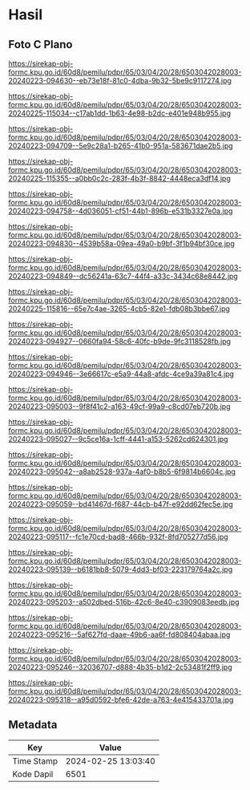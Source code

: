 # Hasil

## Foto C Plano

https://sirekap-obj-formc.kpu.go.id/60d8/pemilu/pdpr/65/03/04/20/28/6503042028003-20240223-094630--eb73e18f-81c0-4dba-9b32-5be9c9117274.jpg

https://sirekap-obj-formc.kpu.go.id/60d8/pemilu/pdpr/65/03/04/20/28/6503042028003-20240225-115034--c17ab1dd-1b63-4e98-b2dc-e401e948b955.jpg

https://sirekap-obj-formc.kpu.go.id/60d8/pemilu/pdpr/65/03/04/20/28/6503042028003-20240223-094709--5e9c28a1-b265-41b0-951a-583671dae2b5.jpg

https://sirekap-obj-formc.kpu.go.id/60d8/pemilu/pdpr/65/03/04/20/28/6503042028003-20240225-115355--a0bb0c2c-283f-4b3f-8842-4448eca3df14.jpg

https://sirekap-obj-formc.kpu.go.id/60d8/pemilu/pdpr/65/03/04/20/28/6503042028003-20240223-094758--4d036051-cf51-44b1-896b-e531b3327e0a.jpg

https://sirekap-obj-formc.kpu.go.id/60d8/pemilu/pdpr/65/03/04/20/28/6503042028003-20240223-094830--4539b58a-09ea-49a0-b9bf-3f1b94bf30ce.jpg

https://sirekap-obj-formc.kpu.go.id/60d8/pemilu/pdpr/65/03/04/20/28/6503042028003-20240223-094849--dc56241a-63c7-44f4-a33c-3434c68e8442.jpg

https://sirekap-obj-formc.kpu.go.id/60d8/pemilu/pdpr/65/03/04/20/28/6503042028003-20240225-115816--65e7c4ae-3265-4cb5-82e1-fdb08b3bbe67.jpg

https://sirekap-obj-formc.kpu.go.id/60d8/pemilu/pdpr/65/03/04/20/28/6503042028003-20240223-094927--0660fa94-58c6-40fc-b9de-9fc3118528fb.jpg

https://sirekap-obj-formc.kpu.go.id/60d8/pemilu/pdpr/65/03/04/20/28/6503042028003-20240223-094946--3e66617c-e5a9-44a8-afdc-4ce9a39a81c4.jpg

https://sirekap-obj-formc.kpu.go.id/60d8/pemilu/pdpr/65/03/04/20/28/6503042028003-20240223-095003--9f8f41c2-a163-49cf-99a9-c8cd07eb720b.jpg

https://sirekap-obj-formc.kpu.go.id/60d8/pemilu/pdpr/65/03/04/20/28/6503042028003-20240223-095027--9c5ce16a-1cff-4441-a153-5262cd624301.jpg

https://sirekap-obj-formc.kpu.go.id/60d8/pemilu/pdpr/65/03/04/20/28/6503042028003-20240223-095042--a8ab2528-937a-4af0-b8b5-6f9814b6604c.jpg

https://sirekap-obj-formc.kpu.go.id/60d8/pemilu/pdpr/65/03/04/20/28/6503042028003-20240223-095059--bd41467d-f687-44cb-b47f-e92dd62fec5e.jpg

https://sirekap-obj-formc.kpu.go.id/60d8/pemilu/pdpr/65/03/04/20/28/6503042028003-20240223-095117--fc1e70cd-bad8-466b-932f-8fd705277d56.jpg

https://sirekap-obj-formc.kpu.go.id/60d8/pemilu/pdpr/65/03/04/20/28/6503042028003-20240223-095139--b6181bb8-5079-4dd3-bf03-223179764a2c.jpg

https://sirekap-obj-formc.kpu.go.id/60d8/pemilu/pdpr/65/03/04/20/28/6503042028003-20240223-095203--a502dbed-516b-42c6-8e40-c3909083eedb.jpg

https://sirekap-obj-formc.kpu.go.id/60d8/pemilu/pdpr/65/03/04/20/28/6503042028003-20240223-095216--5af627fd-daae-49b6-aa6f-fd808404abaa.jpg

https://sirekap-obj-formc.kpu.go.id/60d8/pemilu/pdpr/65/03/04/20/28/6503042028003-20240223-095246--32036707-d888-4b35-b1d2-2c53481f2ff9.jpg

https://sirekap-obj-formc.kpu.go.id/60d8/pemilu/pdpr/65/03/04/20/28/6503042028003-20240223-095318--a95d0592-bfe6-42de-a763-4e415433701a.jpg


## Metadata

| Key        | Value               |
| ---------- | ------------------- |
| Time Stamp | 2024-02-25 13:03:40 |
| Kode Dapil | 6501                |



